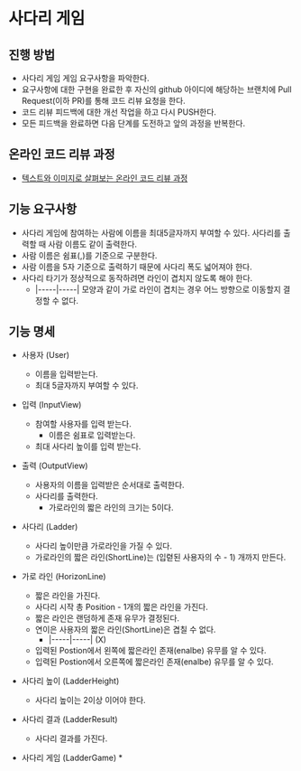 # 사다리 게임
## 진행 방법
* 사다리 게임 게임 요구사항을 파악한다.
* 요구사항에 대한 구현을 완료한 후 자신의 github 아이디에 해당하는 브랜치에 Pull Request(이하 PR)를 통해 코드 리뷰 요청을 한다.
* 코드 리뷰 피드백에 대한 개선 작업을 하고 다시 PUSH한다.
* 모든 피드백을 완료하면 다음 단계를 도전하고 앞의 과정을 반복한다.

## 온라인 코드 리뷰 과정
* [텍스트와 이미지로 살펴보는 온라인 코드 리뷰 과정](https://github.com/nextstep-step/nextstep-docs/tree/master/codereview)

## 기능 요구사항
* 사다리 게임에 참여하는 사람에 이름을 최대5글자까지 부여할 수 있다. 사다리를 출력할 때 사람 이름도 같이 출력한다.
* 사람 이름은 쉼표(,)를 기준으로 구분한다.
* 사람 이름을 5자 기준으로 출력하기 때문에 사다리 폭도 넓어져야 한다.
* 사다리 타기가 정상적으로 동작하려면 라인이 겹치지 않도록 해야 한다.
    * |-----|-----| 모양과 같이 가로 라인이 겹치는 경우 어느 방향으로 이동할지 결정할 수 없다.
    
## 기능 명세
* 사용자 (User)
    * 이름을 입력받는다.
    * 최대 5글자까지 부여할 수 있다.
    
* 입력 (InputView)
    * 참여할 사용자를 입력 받는다.
       * 이름은 쉼표로 입력받는다.
    * 최대 사다리 높이를 입력 받는다.

* 출력 (OutputView)
    * 사용자의 이름을 입력받은 순서대로 출력한다.
    * 사다리를 출력한다.
        * 가로라인의 짧은 라인의 크기는 5이다.
    
* 사다리 (Ladder)
    * 사다리 높이만큼 가로라인을 가질 수 있다.
    * 가로라인의 짧은 라인(ShortLine)는 (입렫된 사용자의 수 - 1) 개까지 만든다.

* 가로 라인 (HorizonLine)
    * 짧은 라인을 가진다.
    * 사다리 시작 총 Position - 1개의 짧은 라인을 가진다.
    * 짧은 라인은 랜덤하게 존재 유무가 결정된다.
    * 연이은 사용자의 짧은 라인(ShortLine)은 겹칠 수 없다.
        * |-----|-----| (X)
    * 입력된 Postion에서 왼쪽에 짧은라인 존재(enalbe) 유무를 알 수 있다.
    * 입력된 Postion에서 오른쪽에 짧은라인 존재(enalbe) 유무를 알 수 있다.
    
* 사다리 높이 (LadderHeight)
    * 사다리 높이는 2이상 이어야 한다.
    
* 사다리 결과 (LadderResult)
    * 사다리 결과를 가진다.
    
* 사다리 게임 (LadderGame)
    *  